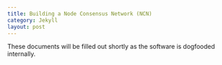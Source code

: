```yaml
---
title: Building a Node Consensus Network (NCN)
category: Jekyll
layout: post
---
```


These documents will be filled out shortly as the software is dogfooded internally.
